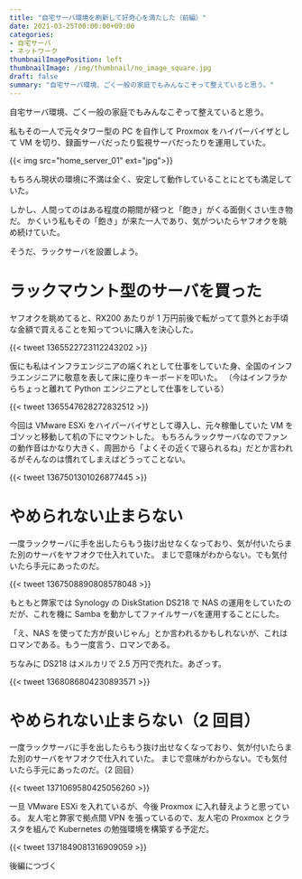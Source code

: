 ```yaml
---
title: "自宅サーバ環境を刷新して好奇心を満たした（前編）"
date: 2021-03-25T00:00:00+09:00
categories:
- 自宅サーバ
- ネットワーク
thumbnailImagePosition: left
thumbnailImage: /img/thumbnail/no_image_square.jpg
draft: false
summary: "自宅サーバ環境、ごく一般の家庭でもみんなこぞって整えていると思う。"
---
```


自宅サーバ環境、ごく一般の家庭でもみんなこぞって整えていると思う。

私もその一人で元々タワー型の PC を自作して Proxmox をハイパーバイザとして VM を切り、録画サーバだったり監視サーバだったりを運用していた。

{{< img src="home_server_01" ext="jpg">}}

もちろん現状の環境に不満は全く、安定して動作していることにとても満足していた。

しかし、人間ってのはある程度の期間が経つと「飽き」がくる面倒くさい生き物だ。
かくいう私もその「飽き」が来た一人であり、気がついたらヤフオクを眺め続けていた。

そうだ、ラックサーバを設置しよう。

# ラックマウント型のサーバを買った

ヤフオクを眺めてると、RX200 あたりが 1 万円前後で転がってて意外とお手頃な金額で買えることを知ってついに購入を決心した。

{{< tweet 1365522723112243202 >}}

仮にも私はインフラエンジニアの端くれとして仕事をしていた身、全国のインフラエンジニアに敬意を表して床に座りキーボードを叩いた。
（今はインフラからちょっと離れて Python エンジニアとして仕事をしている）

{{< tweet 1365547628272832512 >}}

今回は VMware ESXi をハイパーバイザとして導入し、元々稼働していた VM をゴソッと移動して机の下にマウントした。
もちろんラックサーバなのでファンの動作音はかなり大きく、周囲から「よくその近くで寝られるね」だとか言われるがそんなのは慣れてしまえばどうってことない。

{{< tweet 1367501301026877445 >}}

# やめられない止まらない

一度ラックサーバに手を出したらもう抜け出せなくなっており、気が付いたらまた別のサーバをヤフオクで仕入れていた。
まじで意味がわからない。でも気付いたら手元にあったのだ。

{{< tweet 1367508890808578048 >}}

もともと弊家では Synology の DiskStation DS218 で NAS の運用をしていたのだが、これを機に Samba を動かしてファイルサーバを運用することにした。

「え、NAS を使ってた方が良いじゃん」とか言われるかもしれないが、これはロマンである。もう一度言う、ロマンである。

ちなみに DS218 はメルカリで 2.5 万円で売れた。あざっす。

{{< tweet 1368086804230893571 >}}

# やめられない止まらない（2 回目）

一度ラックサーバに手を出したらもう抜け出せなくなっており、気が付いたらまた別のサーバをヤフオクで仕入れていた。
まじで意味がわからない。でも気付いたら手元にあったのだ。（2 回目）

{{< tweet 1371069580425056260 >}}

一旦 VMware ESXi を入れているが、今後 Proxmox に入れ替えようと思っている。
友人宅と弊家で拠点間 VPN を張っているので、友人宅の Proxmox とクラスタを組んで Kubernetes の勉強環境を構築する予定だ。

{{< tweet 1371849081316909059 >}}

後編につづく